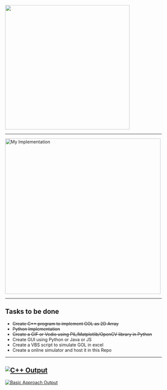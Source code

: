 <img src="https://www.jakubkonka.com/images/gof.gif" width="400" height="400"/>

---

<img src="https://github.com/JAIDHEER007/Jhon-Conway-Game-of-Life/blob/main/Images/testGIF_100X100_500G.gif" alt="My Implementation" width="500" height="500"/>

---

## Tasks to be done
* <strike>Create C++ program to implement GOL as 2D Array</strike>
* <strike>Python Implementation</strike>
* <strike>Create a GIF or Vedio using PIL/Matplotlib/OpenCV library in Python</strike>
* Create GUI using Python or Java or JS
* Create a VBS script to simulate GOL in excel
* Create a online simulator and host it in this Repo 
---
[![C++ Output](https://img.youtube.com/vi/OiNSMUJt0z4/maxresdefault.jpg)](https://youtu.be/OiNSMUJt0z4)
---
[![Basic Approach Output](https://img.youtube.com/vi/ZJ6e_cbCp6c/maxresdefault.jpg)](https://youtu.be/ZJ6e_cbCp6c)

